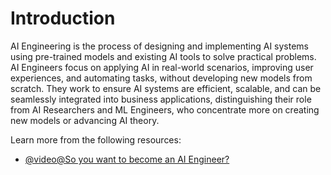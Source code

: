 # Introduction

AI Engineering is the process of designing and implementing AI systems using pre-trained models and existing AI tools to solve practical problems. AI Engineers focus on applying AI in real-world scenarios, improving user experiences, and automating tasks, without developing new models from scratch. They work to ensure AI systems are efficient, scalable, and can be seamlessly integrated into business applications, distinguishing their role from AI Researchers and ML Engineers, who concentrate more on creating new models or advancing AI theory.

Learn more from the following resources:

- [@video@So you want to become an AI Engineer?](https://youtu.be/nybX3I5kakc?si=SUVUO4cqH07YKxFN)

